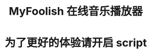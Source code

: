 ```yaml
---
layout: page
type: xiaoyu
---
```


# MyFoolish 在线音乐播放器

<!DOCTYPE html>
<html>
	<head>
	<meta charset=utf-8>
	<meta name=renderer content=webkit>
	<meta name=force-rendering content=webkit>
	<meta name=viewport content="width=device-width,initial-scale=1,maximum-scale=1,minimum-scale=1,user-scalable=no">
	<title>MyFoolish 在线音乐播放器</title>
	<meta name=keywords content="MyFoolish,播放器,在线音乐,在线播放器,音乐播放器,在线音乐播放器,MyFoolish 在线音乐播放器">
	<meta name=description content=MyFoolish在线音乐播放器>
	<link rel=stylesheet href=//at.alicdn.com/t/font_1367495_eza6utwbiqn.css>
	<link rel="shortcut icon" href="https://myfoolish.github.io/demo/source/assets/images/favicon.ico">
	<style type=text/css>noscript{position:fixed;top:0;right:0;bottom:0;left:0;z-index:1996520;background:#fff;text-align:center;font-weight:700;font-size:34px;line-height:100px}#appLoading{position:fixed;top:0;left:0;z-index:1996;width:100%;height:100%;font-size:20px;background:#fff}#appLoading.removeAnimate{animation:removeAnimate .3s .5s 1 both}#appLoading .loader{position:absolute;top:50%;left:50%;width:5em;height:5em;transform:translate(-50%,-50%) rotate(165deg)}#appLoading .loader::after,#appLoading .loader::before{content:'';position:absolute;top:50%;left:50%;display:block;width:1em;height:1em;border-radius:.5em;transform:translate(-50%,-50%)}#appLoading .loader::before{animation:before 2s infinite}#appLoading .loader::after{animation:after 2s infinite}@keyframes before{0%{width:1em;box-shadow:2em -1em rgba(225,20,98,.75),-2em 1em rgba(111,202,220,.75)}35%{width:5em;box-shadow:0 -1em rgba(225,20,98,.75),0 1em rgba(111,202,220,.75)}70%{width:1em;box-shadow:-2em -1em rgba(225,20,98,.75),2em 1em rgba(111,202,220,.75)}100%{box-shadow:2em -1em rgba(225,20,98,.75),-2em 1em rgba(111,202,220,.75)}}@keyframes after{0%{height:1em;box-shadow:1em 2em rgba(61,184,143,.75),-1em -2em rgba(233,169,32,.75)}35%{height:5em;box-shadow:1em 0 rgba(61,184,143,.75),-1em 0 rgba(233,169,32,.75)}70%{height:1em;box-shadow:1em -2em rgba(61,184,143,.75),-1em 2em rgba(233,169,32,.75)}100%{box-shadow:1em 2em rgba(61,184,143,.75),-1em -2em rgba(233,169,32,.75)}}@keyframes removeAnimate{from{opacity:1}to{opacity:0}}
	</style>
	<script>!function(){if(window.ActiveXObject||"ActiveXObject"in window)window.location="http://music.mtnhao.com/tips.html"}()</script>
	<script>var _hmt=_hmt||[];window._hmt=_hmt,function(){var e=document.createElement("script");e.src="https://hm.baidu.com/hm.js?71e62b6d09afa9deac7bfa5c60ad06dd";var t=document.getElementsByTagName("script")[0];t.parentNode.insertBefore(e,t)}()</script>
	<link href=css/chunk-3fcc9e94.2adaf354.css rel=prefetch>
	<link href=css/chunk-540e805e.1b392e3a.css rel=prefetch>
	<link href=css/chunk-7e6f3d79.c3421d12.css rel=prefetch>
	<link href=css/chunk-88b12574.c6d6d7d6.css rel=prefetch>
	<link href=css/chunk-910f2792.f1d4d9de.css rel=prefetch>
	<link href=css/chunk-9874434e.46d22355.css rel=prefetch>
	<link href=css/chunk-b326c85e.a8cf3119.css rel=prefetch>
	<link href=css/chunk-b97ed7da.b3fabbc6.css rel=prefetch>
	<link href=js/chunk-3fcc9e94.710ef6cf.js rel=prefetch>
	<link href=js/chunk-540e805e.9d4e7265.js rel=prefetch>
	<link href=js/chunk-7e6f3d79.c4823ed2.js rel=prefetch>
	<link href=js/chunk-88b12574.770a2ea6.js rel=prefetch>
	<link href=js/chunk-910f2792.d3ac8a80.js rel=prefetch>
	<link href=js/chunk-9874434e.cc1dcbde.js rel=prefetch>
	<link href=js/chunk-b326c85e.222abb69.js rel=prefetch>
	<link href=js/chunk-b97ed7da.b3f994b6.js rel=prefetch>
	<link href=css/app.f68caca2.css rel=preload as=style>
	<link href=js/app.a5ca9a5b.js rel=preload as=script>
	<link href=js/chunk-vendors.fdb93090.js rel=preload as=script>
	<link href=css/app.f68caca2.css rel=stylesheet>
	</head>
	<body>
		<noscript>MyFoolish 在线音乐播放器<br>为了更好的体验请开启 script</noscript>
		<div id=appLoading>
			<div class=loader></div>
		</div>
		<div id=mmPlayer></div>
		<script src=js/chunk-vendors.fdb93090.js></script>
		<script src=js/app.a5ca9a5b.js></script>
	</body>
</html>
